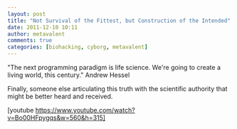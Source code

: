 ```yaml
---
layout: post
title: "Not Survival of the Fittest, but Construction of the Intended"
date: 2011-12-10 10:11
author: metavalent
comments: true
categories: [biohacking, cyborg, metavalent]
---
```

"The next programming paradigm is life science. We're going to create a living world, this century." Andrew Hessel 

Finally, someone else articulating this truth with the scientific authority that might be better heard and received.

[youtube https://www.youtube.com/watch?v=Bo00HFpygqs&w=560&h=315]
